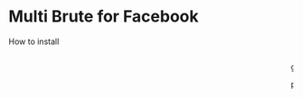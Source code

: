 # Multi Brute for Facebook

How to install

<marquee>

git clone https://github.com/XDevice-code/Multi-Brute-Facebook/

python3 mbf.py

</marquee>

